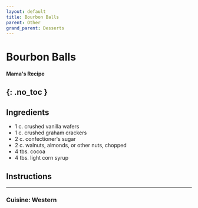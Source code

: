 ```yaml
---
layout: default
title: Bourbon Balls
parent: Other
grand_parent: Desserts
---
```


# Bourbon Balls
#### Mama's Recipe
{: .no_toc }
---

## Ingredients

<ul>
	<li>1 c. crushed vanilla wafers</li>
	<li>1 c. crushed graham crackers</li>
	<li>2 c. confectioner's sugar</li>
	<li>2 c. walnuts, almonds, or other nuts, chopped</li>
	<li>4 tbs. cocoa</li>
	<li>4 tbs. light corn syrup</li>
</ul>


## Instructions

--- 

### Cuisine: Western
